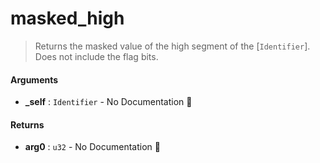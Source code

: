 # masked\_high

>  Returns the masked value of the high segment of the [`Identifier`].
>  Does not include the flag bits.

#### Arguments

- **\_self** : `Identifier` \- No Documentation 🚧

#### Returns

- **arg0** : `u32` \- No Documentation 🚧